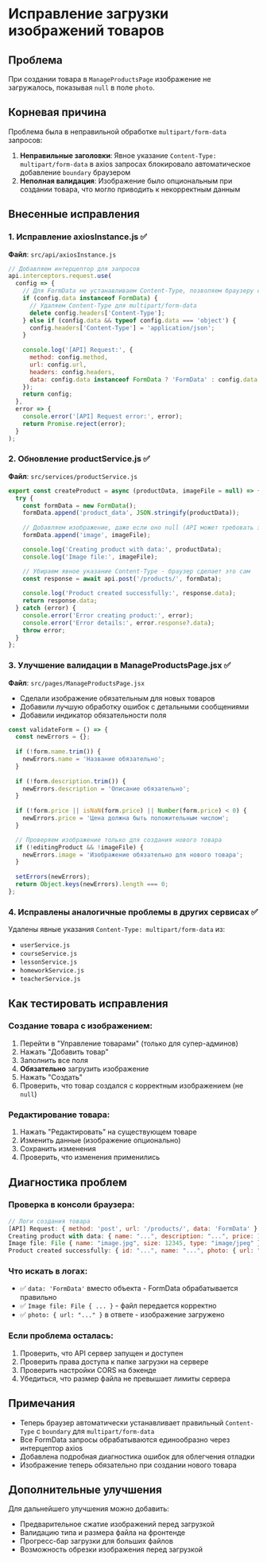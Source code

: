 # Исправление загрузки изображений товаров

## Проблема
При создании товара в `ManageProductsPage` изображение не загружалось, показывая `null` в поле `photo`.

## Корневая причина
Проблема была в неправильной обработке `multipart/form-data` запросов:

1. **Неправильные заголовки**: Явное указание `Content-Type: multipart/form-data` в axios запросах блокировало автоматическое добавление `boundary` браузером
2. **Неполная валидация**: Изображение было опциональным при создании товара, что могло приводить к некорректным данным

## Внесенные исправления

### 1. Исправление axiosInstance.js ✅
**Файл**: `src/api/axiosInstance.js`

```javascript
// Добавляем интерцептор для запросов
api.interceptors.request.use(
  config => {
    // Для FormData не устанавливаем Content-Type, позволяем браузеру сделать это
    if (config.data instanceof FormData) {
      // Удаляем Content-Type для multipart/form-data
      delete config.headers['Content-Type'];
    } else if (config.data && typeof config.data === 'object') {
      config.headers['Content-Type'] = 'application/json';
    }
    
    console.log('[API] Request:', {
      method: config.method,
      url: config.url,
      headers: config.headers,
      data: config.data instanceof FormData ? 'FormData' : config.data
    });
    return config;
  },
  error => {
    console.error('[API] Request error:', error);
    return Promise.reject(error);
  }
);
```

### 2. Обновление productService.js ✅
**Файл**: `src/services/productService.js`

```javascript
export const createProduct = async (productData, imageFile = null) => {
  try {
    const formData = new FormData();
    formData.append('product_data', JSON.stringify(productData));
    
    // Добавляем изображение, даже если оно null (API может требовать это поле)
    formData.append('image', imageFile);

    console.log('Creating product with data:', productData);
    console.log('Image file:', imageFile);

    // Убираем явное указание Content-Type - браузер сделает это сам
    const response = await api.post('/products/', formData);
    
    console.log('Product created successfully:', response.data);
    return response.data;
  } catch (error) {
    console.error('Error creating product:', error);
    console.error('Error details:', error.response?.data);
    throw error;
  }
};
```

### 3. Улучшение валидации в ManageProductsPage.jsx ✅
**Файл**: `src/pages/ManageProductsPage.jsx`

- Сделали изображение обязательным для новых товаров
- Добавили лучшую обработку ошибок с детальными сообщениями
- Добавили индикатор обязательности поля

```javascript
const validateForm = () => {
  const newErrors = {};
  
  if (!form.name.trim()) {
    newErrors.name = 'Название обязательно';
  }
  
  if (!form.description.trim()) {
    newErrors.description = 'Описание обязательно';
  }
  
  if (!form.price || isNaN(form.price) || Number(form.price) < 0) {
    newErrors.price = 'Цена должна быть положительным числом';
  }

  // Проверяем изображение только для создания нового товара
  if (!editingProduct && !imageFile) {
    newErrors.image = 'Изображение обязательно для нового товара';
  }
  
  setErrors(newErrors);
  return Object.keys(newErrors).length === 0;
};
```

### 4. Исправлены аналогичные проблемы в других сервисах ✅

Удалены явные указания `Content-Type: multipart/form-data` из:
- `userService.js`
- `courseService.js`
- `lessonService.js`
- `homeworkService.js`
- `teacherService.js`

## Как тестировать исправления

### Создание товара с изображением:
1. Перейти в "Управление товарами" (только для супер-админов)
2. Нажать "Добавить товар"
3. Заполнить все поля
4. **Обязательно** загрузить изображение
5. Нажать "Создать"
6. Проверить, что товар создался с корректным изображением (не `null`)

### Редактирование товара:
1. Нажать "Редактировать" на существующем товаре
2. Изменить данные (изображение опционально)
3. Сохранить изменения
4. Проверить, что изменения применились

## Диагностика проблем

### Проверка в консоли браузера:
```javascript
// Логи создания товара
[API] Request: { method: 'post', url: '/products/', data: 'FormData' }
Creating product with data: { name: "...", description: "...", price: 100, is_pinned: false }
Image file: File { name: "image.jpg", size: 12345, type: "image/jpeg" }
Product created successfully: { id: "...", name: "...", photo: { url: "..." } }
```

### Что искать в логах:
- ✅ `data: 'FormData'` вместо объекта - FormData обрабатывается правильно
- ✅ `Image file: File { ... }` - файл передается корректно
- ✅ `photo: { url: "..." }` в ответе - изображение загружено

### Если проблема осталась:
1. Проверить, что API сервер запущен и доступен
2. Проверить права доступа к папке загрузки на сервере
3. Проверить настройки CORS на бэкенде
4. Убедиться, что размер файла не превышает лимиты сервера

## Примечания

- Теперь браузер автоматически устанавливает правильный `Content-Type` с `boundary` для `multipart/form-data`
- Все FormData запросы обрабатываются единообразно через интерцептор axios
- Добавлена подробная диагностика ошибок для облегчения отладки
- Изображение теперь обязательно при создании нового товара

## Дополнительные улучшения

Для дальнейшего улучшения можно добавить:
- Предварительное сжатие изображений перед загрузкой
- Валидацию типа и размера файла на фронтенде
- Прогресс-бар загрузки для больших файлов
- Возможность обрезки изображения перед загрузкой
